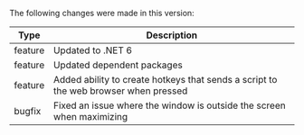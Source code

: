 The following changes were made in this version:

| Type | Description |
| ---- | ----------- |
| feature | Updated to .NET 6 |
| feature | Updated dependent packages |
| feature | Added ability to create hotkeys that sends a script to the web browser when pressed |
| bugfix | Fixed an issue where the window is outside the screen when maximizing |


[comment]: # (Use one of the following types: bugfix, feature)